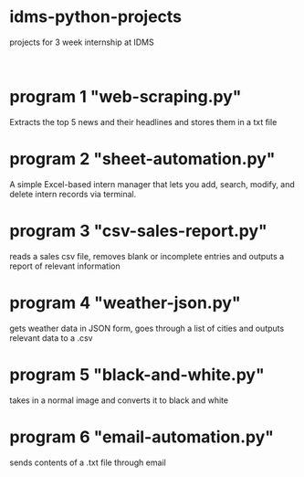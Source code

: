 # idms-python-projects
projects for 3 week internship at IDMS

<br>

# program 1 "web-scraping.py"
Extracts the top 5 news and their headlines and stores them in a txt file
<br>

# program 2 "sheet-automation.py"
A simple Excel-based intern manager that lets you add, search, modify, and delete intern records via terminal.
<br>

# program 3 "csv-sales-report.py"
reads a sales csv file, removes blank or incomplete entries and outputs a report of relevant information
<br>

# program 4 "weather-json.py"
gets weather data in JSON form, goes through a list of cities and outputs relevant data to a .csv
<br>

# program 5 "black-and-white.py"
takes in a normal image and converts it to black and white
<br>

# program 6 "email-automation.py"
sends contents of a .txt file through email
